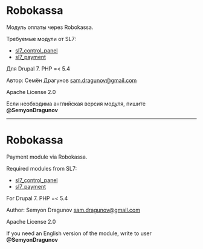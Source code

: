 # Robokassa

Модуль оплаты через Robokassa.

Требуемые модули от SL7:
* [sl7_control_panel](https://github.com/SemyonDragunov/sl7_control_panel)
* [sl7_payment](https://github.com/SemyonDragunov/sl7_payment)

Для Drupal 7. PHP =< 5.4

Автор: Семён Драгунов [sam.dragunov@gmail.com](sam.dragunov@gmail.com)

Apache License 2.0

Если необходима английская версия модуля, пишите **@SemyonDragunov**

***
# Robokassa

Payment module via Robokassa.

Required modules from SL7:
* [sl7_control_panel](https://github.com/SemyonDragunov/sl7_control_panel)
* [sl7_payment](https://github.com/SemyonDragunov/sl7_payment)

For Drupal 7. PHP =< 5.4

Author: Semyon Dragunov [sam.dragunov@gmail.com](sam.dragunov@gmail.com)

Apache License 2.0

If you need an English version of the module, write to user **@SemyonDragunov**